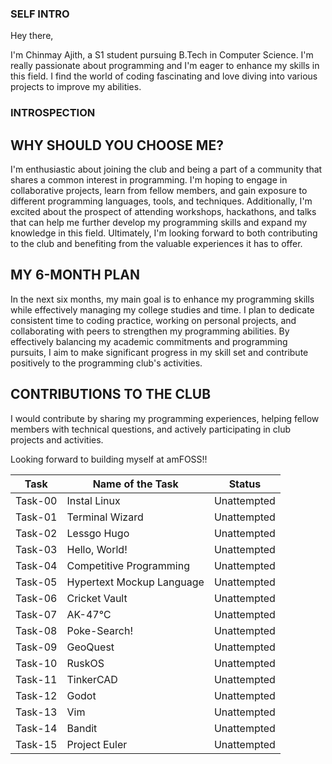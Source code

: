 ### SELF INTRO

Hey there,

I'm Chinmay Ajith, a S1 student pursuing B.Tech in Computer Science. I'm really passionate about programming and I'm eager to enhance my skills in this field. I find the world of coding fascinating and love diving into various projects to improve my abilities. 

### INTROSPECTION

## WHY SHOULD YOU CHOOSE ME?

I'm enthusiastic about joining the club and being a part of a community that shares a common interest in programming. I'm hoping to engage in collaborative projects, learn from fellow members, and gain exposure to different programming languages, tools, and techniques. Additionally, I'm excited about the prospect of attending workshops, hackathons, and talks that can help me further develop my programming skills and expand my knowledge in this field. Ultimately, I'm looking forward to both contributing to the club and benefiting from the valuable experiences it has to offer.

## MY 6-MONTH PLAN

In the next six months, my main goal is to enhance my programming skills while effectively managing my college studies and time. I plan to dedicate consistent time to coding practice, working on personal projects, and collaborating with peers to strengthen my programming abilities. By effectively balancing my academic commitments and programming pursuits, I aim to make significant progress in my skill set and contribute positively to the programming club's activities.

## CONTRIBUTIONS TO THE CLUB

I would contribute by sharing my programming experiences, helping fellow members with technical questions, and actively participating in club projects and activities.

Looking forward to building myself at amFOSS!!


| Task     | Name of the Task            | Status             |
|----------|-----------------------------|--------------------|
| Task-00  | Instal Linux                | Unattempted        |
| Task-01  | Terminal Wizard             | Unattempted        |
| Task-02  | Lessgo Hugo                 | Unattempted        |
| Task-03  | Hello, World!               | Unattempted        |
| Task-04  | Competitive Programming     | Unattempted        |
| Task-05  | Hypertext Mockup Language   | Unattempted        |
| Task-06  | Cricket Vault               | Unattempted        |
| Task-07  | AK-47℃                     | Unattempted        |
| Task-08  | Poke-Search!                | Unattempted        |
| Task-09  | GeoQuest                    | Unattempted        |
| Task-10  | RuskOS                      | Unattempted        |
| Task-11  | TinkerCAD                   | Unattempted        |
| Task-12  | Godot                       | Unattempted        |
| Task-13  | Vim                         | Unattempted        |
| Task-14  | Bandit                      | Unattempted        |
| Task-15  | Project Euler               | Unattempted        |
